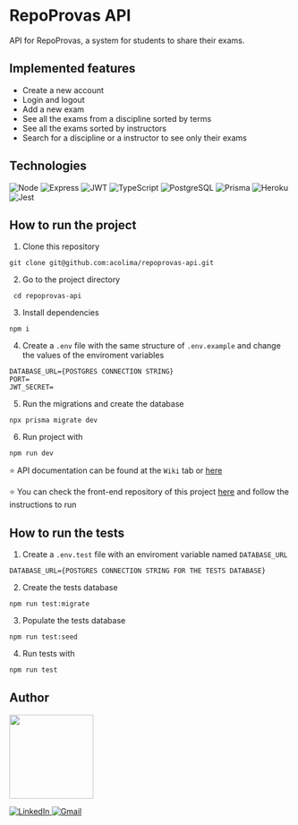 # RepoProvas API

API for RepoProvas, a system for students to share their exams.

## Implemented features
- Create a new account 
- Login and logout
- Add a new exam
- See all the exams from a discipline sorted by terms
- See all the exams sorted by instructors
- Search for a discipline or a instructor to see only their exams

## Technologies
<p>
  <img src='https://img.shields.io/badge/Node.js-339933?style=for-the-badge&logo=nodedotjs&logoColor=white' alt="Node"/>
  <img src='https://img.shields.io/badge/Express.js-000000?style=for-the-badge&logo=express&logoColor=white' alt="Express" />
  <img src="https://img.shields.io/badge/JWT-000000?style=for-the-badge&logo=JSON%20web%20tokens&logoColor=white" alt="JWT" />
  <img src="https://img.shields.io/badge/TypeScript-007ACC?style=for-the-badge&logo=typescript&logoColor=white" alt="TypeScript" />
  <img src='https://img.shields.io/badge/PostgreSQL-316192?style=for-the-badge&logo=postgresql&logoColor=white' alt="PostgreSQL" />
  <img src="https://img.shields.io/badge/Prisma-3982CE?style=for-the-badge&logo=Prisma&logoColor=white" alt="Prisma" />
  <img src='https://img.shields.io/badge/Heroku-430098?style=for-the-badge&logo=heroku&logoColor=white' alt="Heroku" />
  <img src="https://img.shields.io/badge/Jest-C21325?style=for-the-badge&logo=jest&logoColor=white" alt="Jest" />
</p>

## How to run the project

1. Clone this repository
```
git clone git@github.com:acolima/repoprovas-api.git
```

2. Go to the project directory
```
 cd repoprovas-api
```

3. Install dependencies
```
npm i
```

4. Create a `.env` file with the same structure of `.env.example` and change the values of the enviroment variables
```
DATABASE_URL={POSTGRES CONNECTION STRING}
PORT=
JWT_SECRET=
```

5. Run the migrations and create the database
``` 
npx prisma migrate dev
```

6. Run project with
```
npm run dev
```
:star: API documentation can be found at the `Wiki` tab or <a href="https://github.com/acolima/repoprovas-api/wiki" target="_blank">here</a>

:star: You can check the front-end repository of this project <a href="https://github.com/acolima/repoprovas" target="_blank">here</a> and follow the instructions to run

## How to run the tests

1. Create a `.env.test` file with an enviroment variable named `DATABASE_URL`
``` 
DATABASE_URL={POSTGRES CONNECTION STRING FOR THE TESTS DATABASE}
```

2. Create the tests database
```
npm run test:migrate
```

3. Populate the tests database 
```
npm run test:seed
```

4. Run tests with
```bash 
npm run test
```

## Author

<img src='https://avatars.githubusercontent.com/acolima' width='150px'/>

<p>
  <a href='https://www.linkedin.com/in/ana-caroline-oliveira-lima/'>
    <img src='https://img.shields.io/badge/LinkedIn-0077B5?style=for-the-badge&logo=linkedin&logoColor=white' alt='LinkedIn' />
  </a>
  <a href='mailto:acolima@gmail.com'>
    <img src='https://img.shields.io/badge/Gmail-D14836?style=for-the-badge&logo=gmail&logoColor=white' alt='Gmail' />
  </a>
</p>
